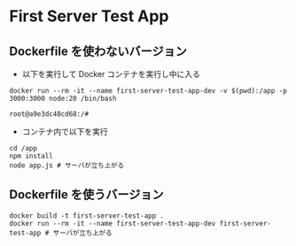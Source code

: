 # First Server Test App

## Dockerfile を使わないバージョン

- 以下を実行して Docker コンテナを実行し中に入る

```shell
docker run --rm -it --name first-server-test-app-dev -v $(pwd):/app -p 3000:3000 node:20 /bin/bash

root@a9e3dc48cd68:/#
```
- コンテナ内で以下を実行

```shell
cd /app
npm install
node app.js # サーバが立ち上がる
```

## Dockerfile を使うバージョン

```shell
docker build -t first-server-test-app .
docker run --rm -it --name first-server-test-app-dev first-server-test-app # サーバが立ち上がる
```